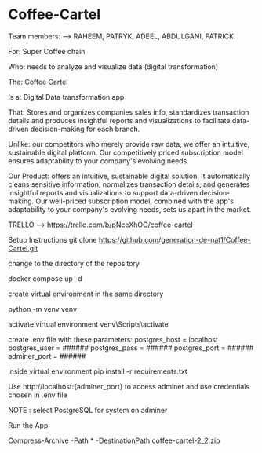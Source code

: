 # Coffee-Cartel
 <!-- -- .--..--..--..--..--..--..--..--..--..--..--..--..--. 
/ .. \.. \.. \.. \.. \.. \.. \.. \.. \.. \.. \.. \.. \.. \.. \
\ \/\ `'\ `'\ `'\ `'\ `'\ `'\ `'\ `'\ `'\ `'\ `'\ `'\ `'\ \/ /
 \/ /`--'`--'`--'`--'`--'`--'`--'`--'`--'`--'`--'`--'`--'\/ / 
 / /\      ____  ___   _____  _____  _____  _____        / /\ 
/ /\ \    / ___|/ _ \ |  ___||  ___|| ____|| ____|      / /\ \
\ \/ /   | |   | | | || |_   | |_   |  _|  |  _|        \ \/ /
 \/ /    | |___| |_| ||  _|  |  _|  | |___ | |___        \/ / 
 / /\     \____|\___/ |_|    |_|    |_____||_____|       / /\ 
/ /\ \                                                  / /\ \
\ \/ /     ____     _     ____  _____  _____  _         \ \/ /
 \/ /     / ___|   / \   |  _ \|_   _|| ____|| |         \/ / 
 / /\    | |      / _ \  | |_) | | |  |  _|  | |         / /\ 
/ /\ \   | |___  / ___ \ |  _ <  | |  | |___ | |___     / /\ \
\ \/ /    \____|/_/   \_\|_| \_\ |_|  |_____||_____|    \ \/ /
 \/ /                                                    \/ / 
 / /\.--..--..--..--..--..--..--..--..--..--..--..--..--./ /\ 
/ /\ \.. \.. \.. \.. \.. \.. \.. \.. \.. \.. \.. \.. \.. \/\ \
\ `'\ `'\ `'\ `'\ `'\ `'\ `'\ `'\ `'\ `'\ `'\ `'\ `'\ `'\ `' /
 `--'`--'`--'`--'`--'`--'`--'`--'`--'`--'`--'`--'`--'`--'`-->

Team members: --> RAHEEM, PATRYK, ADEEL, ABDULGANI, PATRICK.

For: Super Coffee chain

Who: needs to analyze and visualize data (digital transformation)

The: Coffee Cartel

Is a: Digital Data transformation app

That: Stores and organizes companies sales info, standardizes transaction details and produces insightful reports and visualizations to facilitate data-driven decision-making for each branch.

Unlike: our competitors who merely provide raw data, we offer an intuitive, sustainable digital platform. Our competitively priced subscription model ensures adaptability to your company's evolving needs.

Our Product:  offers an intuitive, sustainable digital solution. It automatically cleans sensitive information, normalizes transaction details, and generates insightful reports and visualizations to support data-driven decision-making. Our well-priced subscription model, combined with the app's adaptability to your company's evolving needs, sets us apart in the market.


TRELLO --> https://trello.com/b/pNceXhOG/coffee-cartel

Setup Instructions 
git clone https://github.com/generation-de-nat1/Coffee-Cartel.git

change to the directory of the repository

docker compose up -d

create virtual environment in the same directory

python -m venv venv

activate virtual environment venv\Scripts\activate

create .env file with these parameters:
postgres_host = localhost
postgres_user = ######
postgres_pass = ######
postgres_port = ######
adminer_port =  ######

inside virtual environment
pip install -r requirements.txt

Use http://localhost:{adminer_port} to access adminer and use credentials chosen in .env file

NOTE : select PostgreSQL for system on adminer

Run the App

Compress-Archive -Path * -DestinationPath coffee-cartel-2_2.zip